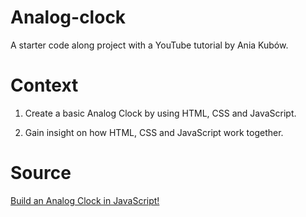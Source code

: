 # Analog-clock

A starter code along project with a YouTube tutorial by Ania Kubów.

# Context

1. Create a basic Analog Clock by using HTML, CSS and JavaScript.

2. Gain insight on how HTML, CSS and JavaScript work together.

# Source

[Build an Analog Clock in JavaScript!](https://www.youtube.com/watch?v=hbe2hn4W3z0&t=558s)
